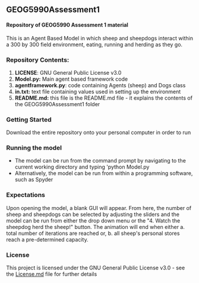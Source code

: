 ## GEOG5990Assessment1
#### Repository of GEOG5990 Assessment 1 material

This is an Agent Based Model in which sheep and sheepdogs interact within a 300 by 300 field environment, eating, running and herding as they go.

### Repository Contents:
1. **LICENSE**: GNU General Public License v3.0
2. **Model.py:** Main agent based framework code
3. **agentframework.py**: code containing Agents (sheep) and Dogs class
4. **in.txt:** text file containing values used in setting up the environment
5. **README.md:** this file is the README.md file - it explains the contents of the GEOG5990Assessment1 folder

### Getting Started
Download the entire repository onto your personal computer in order to run

### Running the model
* The model can be run from the  command prompt by navigating to the current working directory and typing 'python Model.py
* Alternatively, the model can be run from within a programming software, such as Spyder

### Expectations
Upon opening the model, a blank GUI will appear. From here, the number of sheep and sheepdogs can be selected by adjusting the sliders and the model can be run from either the drop down menu or the "4. Watch the sheepdog herd the sheep!" button. The animation will end when either a. total number of iterations are reached or, b. all sheep's personal stores reach a pre-determined capacity.

### License
This project is licensed under the GNU General Public License v3.0 - see the [License.md](https://github.com/gy19rgm/GEOG5990Assessment1/blob/master/LICENSE) file for further details
